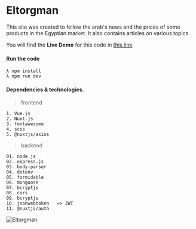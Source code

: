 # Eltorgman

This site was created to follow the arab's news and the prices of some products in the Egyptian market. It also contains articles on various topics.

You will find the **Live Demo** for this code in [this link](https://eltorgman.herokuapp.com/).

#### Run the code
```
λ npm install
λ npm run dev
```


#### Dependencies & technologies.

> frontend
```
1. Vue.js
2. Nuxt.js
3. fontawesome
4. scss
5. @nuxtjs/axios
```

> backend
```
01. node.js
02. express.js
03. body-parser
04. dotenv
05. formidable
06. mongoose
07. bcryptjs
08. cors
09. bcryptjs
10. jsonwebtoken   => JWT
11. @nuxtjs/auth
``` 

![Eltorgman](https://eltorgman.herokuapp.com/images/general/logo.svg)